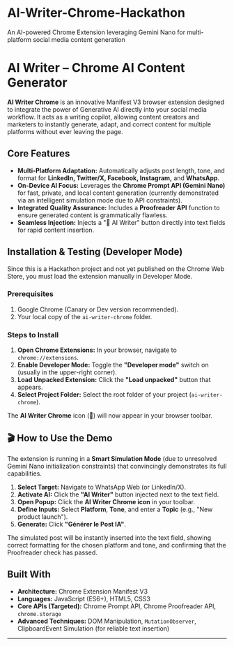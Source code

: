 # AI-Writer-Chrome-Hackathon
An AI-powered Chrome Extension leveraging Gemini Nano for multi-platform social media content generation
#  AI Writer – Chrome AI Content Generator

**AI Writer Chrome** is an innovative Manifest V3 browser extension designed to integrate the power of Generative AI directly into your social media workflow. It acts as a writing copilot, allowing content creators and marketers to instantly generate, adapt, and correct content for multiple platforms without ever leaving the page.

## Core Features

* **Multi-Platform Adaptation:** Automatically adjusts post length, tone, and format for **LinkedIn, Twitter/X, Facebook, Instagram,** and **WhatsApp**.
* **On-Device AI Focus:** Leverages the **Chrome Prompt API (Gemini Nano)** for fast, private, and local content generation (currently demonstrated via an intelligent simulation mode due to API constraints).
* **Integrated Quality Assurance:** Includes a **Proofreader API** function to ensure generated content is grammatically flawless.
* **Seamless Injection:** Injects a "🧠 AI Writer" button directly into text fields for rapid content insertion.

##  Installation & Testing (Developer Mode)

Since this is a Hackathon project and not yet published on the Chrome Web Store, you must load the extension manually in Developer Mode.

### Prerequisites

1.  Google Chrome (Canary or Dev version recommended).
2.  Your local copy of the `ai-writer-chrome` folder.

### Steps to Install

1.  **Open Chrome Extensions:** In your browser, navigate to `chrome://extensions`.
2.  **Enable Developer Mode:** Toggle the **"Developer mode"** switch on (usually in the upper-right corner).
3.  **Load Unpacked Extension:** Click the **"Load unpacked"** button that appears.
4.  **Select Project Folder:** Select the root folder of your project (`ai-writer-chrome`).

The **AI Writer Chrome** icon (🧠) will now appear in your browser toolbar.

## 🎬 How to Use the Demo

The extension is running in a **Smart Simulation Mode** (due to unresolved Gemini Nano initialization constraints) that convincingly demonstrates its full capabilities.

1.  **Select Target:** Navigate to WhatsApp Web (or LinkedIn/X).
2.  **Activate AI:** Click the **"AI Writer"** button injected next to the text field.
3.  **Open Popup:** Click the **AI Writer Chrome icon** in your toolbar.
4.  **Define Inputs:** Select **Platform**, **Tone**, and enter a **Topic** (e.g., "New product launch").
5.  **Generate:** Click **"Générer le Post IA"**.

The simulated post will be instantly inserted into the text field, showing correct formatting for the chosen platform and tone, and confirming that the Proofreader check has passed.

##  Built With

* **Architecture:** Chrome Extension Manifest V3
* **Languages:** JavaScript (ES6+), HTML5, CSS3
* **Core APIs (Targeted):** Chrome Prompt API, Chrome Proofreader API, `chrome.storage`
* **Advanced Techniques:** DOM Manipulation, `MutationObserver`, ClipboardEvent Simulation (for reliable text insertion)

---




